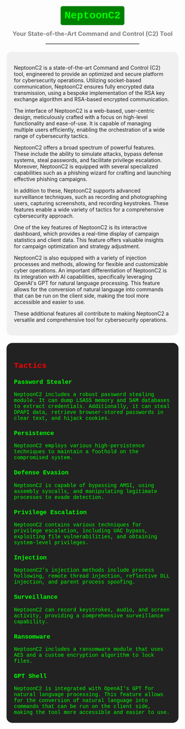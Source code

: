 <div align="center">

# <span style="color:lime; background-color:green; padding:10px; border-radius:5px; font-family: 'Courier New', monospace;">NeptoonC2</span>

### <span style="color:gray">Your State-of-the-Art Command and Control (C2) Tool</span>

<hr style="width:50%;border:1px solid #d3d3d3">

</div>

<div style="margin: 20px; padding: 20px; background-color: #f0f0f0; border-radius: 15px;">

NeptoonC2 is a state-of-the-art Command and Control (C2) tool, engineered to provide an optimized and secure platform for cybersecurity operations. Utilizing socket-based communication, NeptoonC2 ensures fully encrypted data transmission, using a bespoke implementation of the RSA key exchange algorithm and RSA-based encrypted communication.

The interface of NeptoonC2 is a web-based, user-centric design, meticulously crafted with a focus on high-level functionality and ease-of-use. It is capable of managing multiple users efficiently, enabling the orchestration of a wide range of cybersecurity tactics.

NeptoonC2 offers a broad spectrum of powerful features. These include the ability to simulate attacks, bypass defense systems, steal passwords, and facilitate privilege escalation. Moreover, NeptoonC2 is equipped with several specialized capabilities such as a phishing wizard for crafting and launching effective phishing campaigns.

In addition to these, NeptoonC2 supports advanced surveillance techniques, such as recording and photographing users, capturing screenshots, and recording keystrokes. These features enable a wide variety of tactics for a comprehensive cybersecurity approach.

One of the key features of NeptoonC2 is its interactive dashboard, which provides a real-time display of campaign statistics and client data. This feature offers valuable insights for campaign optimization and strategy adjustment.

NeptoonC2 is also equipped with a variety of injection processes and methods, allowing for flexible and customizable cyber operations. An important differentiation of NeptoonC2 is its integration with AI capabilities, specifically leveraging OpenAI's GPT for natural language processing. This feature allows for the conversion of natural language into commands that can be run on the client side, making the tool more accessible and easier to use.

These additional features all contribute to making NeptoonC2 a versatile and comprehensive tool for cybersecurity operations.

</div>

<div style="margin: 20px; padding: 20px; background-color: #222222; color: #00ff00; font-family: 'Courier New', monospace; border-radius: 15px;">

<h2 style="color:#ff0000">Tactics</h2>

<h3>Password Stealer</h3>
NeptoonC2 includes a robust password stealing module. It can dump LSASS memory and SAM databases to extract credentials. Additionally, it can steal DPAPI data, retrieve browser-stored passwords in clear text, and hijack cookies.

<h3>Persistence</h3>
NeptoonC2 employs various high-persistence techniques to maintain a foothold on the compromised system.

<h3>Defense Evasion</h3>
NeptoonC2 is capable of bypassing AMSI, using assembly syscalls, and manipulating legitimate processes to evade detection.

<h3>Privilege Escalation</h3>
NeptoonC2 contains various techniques for privilege escalation, including UAC bypass, exploiting file vulnerabilities, and obtaining system-level privileges.

<h3>Injection</h3>
NeptoonC2's injection methods include process hollowing, remote thread injection, reflective DLL injection, and parent process spoofing.

<h3>Surveillance</h3>
NeptoonC2 can record keystrokes, audio, and screen activity, providing a comprehensive surveillance capability.

<h3>Ransomware</h3>
NeptoonC2 includes a ransomware module that uses AES and a custom encryption algorithm to lock files.

<h3>GPT Shell</h3>
NeptoonC2 is integrated with OpenAI's GPT for natural language processing. This feature allows for the conversion of natural language into commands that can be run on the client side, making the tool more accessible and easier to use.

</div>

